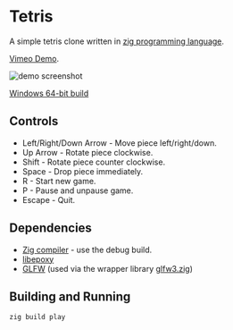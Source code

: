 # Tetris

A simple tetris clone written in [zig programming language](https://github.com/andrewrk/zig).

[Vimeo Demo](https://vimeo.com/481429586).

![demo screenshot](http://i.imgur.com/umuNndz.png)

[Windows 64-bit build](http://superjoe.s3.amazonaws.com/temp/tetris.zip)

## Controls

 * Left/Right/Down Arrow - Move piece left/right/down.
 * Up Arrow - Rotate piece clockwise.
 * Shift - Rotate piece counter clockwise.
 * Space - Drop piece immediately.
 * R - Start new game.
 * P - Pause and unpause game.
 * Escape - Quit.

## Dependencies

 * [Zig compiler](https://github.com/andrewrk/zig) - use the debug build.
 * [libepoxy](https://github.com/anholt/libepoxy)
 * [GLFW](http://www.glfw.org/) (used via the wrapper library [glfw3.zig](https://github.com/Iridescence-Technologies/zglfw))

## Building and Running

```sh
zig build play
```
